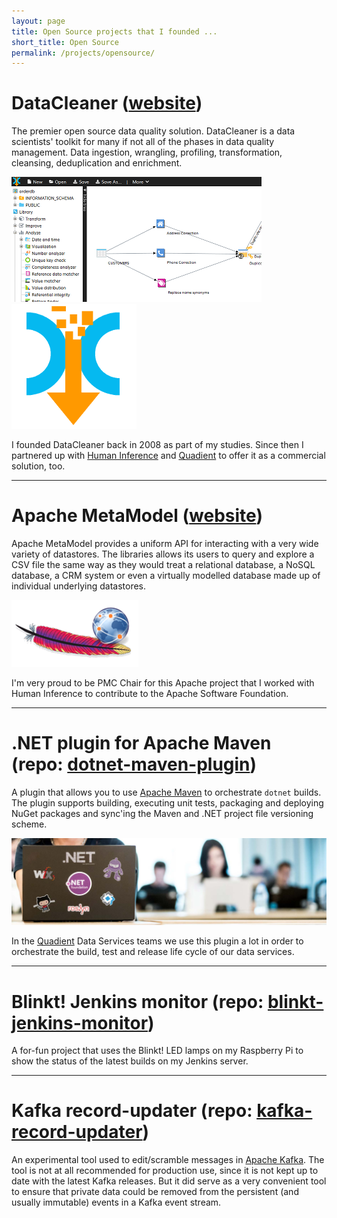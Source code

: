 ```yaml
---
layout: page
title: Open Source projects that I founded ...
short_title: Open Source
permalink: /projects/opensource/
---
```


# DataCleaner <span class="headerlink">([website](https://datacleaner.github.io))</span>

The premier open source data quality solution. DataCleaner is a data scientists' toolkit for many if not all of the phases in data quality management. Data ingestion, wrangling, profiling, transformation, cleansing, deduplication and enrichment.

<img src="/assets/dc-screenshot-200.png" /><img src="/assets/dc-logo-200.png" />

I founded DataCleaner back in 2008 as part of my studies. Since then I partnered up with [Human Inference](http://www.humaninference.com) and [Quadient](http://www.quadient.com) to offer it as a commercial solution, too.

<hr />

# Apache MetaModel <span class="headerlink">([website](https://metamodel.apache.org))</span>

Apache MetaModel provides a uniform API for interacting with a very wide variety of datastores. The libraries allows its users to query and explore a CSV file the same way as they would treat a relational database, a NoSQL database, a CRM system or even a virtually modelled database made up of individual underlying datastores.

<img src="/assets/metamodel-logo.png" />

I'm very proud to be PMC Chair for this Apache project that I worked with Human Inference to contribute to the Apache Software Foundation.

<hr />

# .NET plugin for Apache Maven <span class="headerlink">(repo: [dotnet-maven-plugin](https://github.com/kaspersorensen/dotnet-maven-plugin))</span>

A plugin that allows you to use [Apache Maven](https://maven.apache.org) to orchestrate `dotnet` builds. The plugin supports building, executing unit tests, packaging and deploying NuGet packages and sync'ing the Maven and .NET project file versioning scheme.

<img src="/assets/dotnet-foundation-banner.jpg" />

In the [Quadient](https://www.quadient.com) Data Services teams we use this plugin a lot in order to orchestrate the build, test and release life cycle of our data services.

<hr />

# Blinkt! Jenkins monitor <span class="headerlink">(repo: [blinkt-jenkins-monitor](https://github.com/kaspersorensen/blinkt-jenkins-monitor))</span>

A for-fun project that uses the Blinkt! LED lamps on my Raspberry Pi to show the status of the latest builds on my Jenkins server.

<hr />

# Kafka record-updater <span class="headerlink">(repo: [kafka-record-updater](https://github.com/kaspersorensen/kafka-record-updater))</span>

An experimental tool used to edit/scramble messages in [Apache Kafka](https://kafka.apache.org). The tool is not at all recommended for production use, since it is not kept up to date with the latest Kafka releases. But it did serve as a very convenient tool to ensure that private data could be removed from the persistent (and usually immutable) events in a Kafka event stream.
